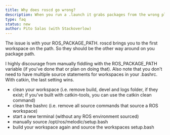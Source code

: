 ```yaml
---
title: Why does roscd go wrong?
description: When you run a .launch it grabs packages from the wrong place
type: faq
status: new
author: Pito Salas (with Stackoverlow)
---
```

The issue is with your ROS_PACKAGE_PATH. roscd brings you to the first workspace on the path. So they should be the other way around on you package path.

I highly discourage from manually fiddling with the ROS_PACKAGE_PATH variable (if you've done that or plan on doing that). Also note that you don't need to have multiple source statements for workspaces in your .bashrc. With catkin, the last setting wins.

* clean your workspace (i.e. remove build, devel and logs folder, if they exist; if you've built with catkin-tools, you can use the catkin clean command)
* clean the bashrc (i.e. remove all source commands that source a ROS workspace)
* start a new terminal (without any ROS environment sourced)
* manually source /opt/ros/melodic/setup.bash
* build your workspace again and source the workspaces setup.bash

